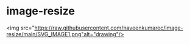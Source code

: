 # image-resize

<img src="https://raw.githubusercontent.com/naveenkumarec/image-resize/main/SVG_IMAGE1.png"alt="drawing"/>
